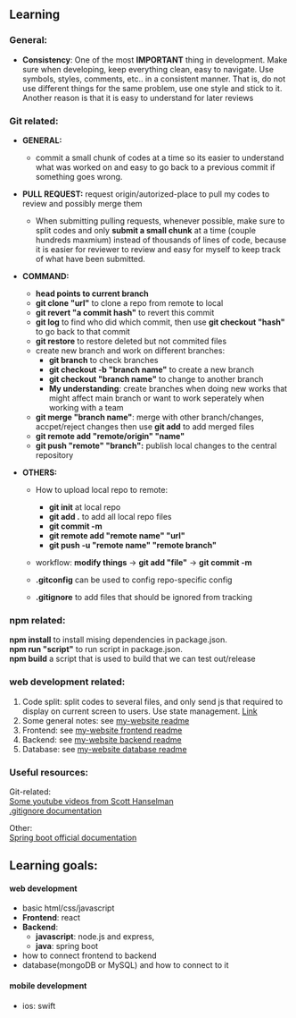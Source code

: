 ## Learning

### General: 
* **Consistency**: One of the most **IMPORTANT** thing in development. Make sure when developing, keep everything clean, easy to navigate. Use symbols, styles, comments, etc.. in a consistent manner. That is, do not use different things for the same problem, use one style and stick to it. Another reason is that it is easy to understand for later reviews  

### Git related:

* **GENERAL:** 

  * commit a small chunk of codes at a time so its easier to understand what was worked on and easy to go back to a previous commit if something goes wrong.
  
* **PULL REQUEST:** request origin/autorized-place to pull my codes to review and possibly merge them
	* When submitting pulling requests, whenever possible, make sure to split codes and only **submit a small chunk** at a time (couple hundreds maxmium) instead of thousands of lines of code, because it is easier for reviewer to review and easy for myself to keep track of what have been submitted.

* **COMMAND:**
  * **head points to current branch**
  * **git clone "url"** to clone a repo from remote to local
  * **git revert "a commit hash"** to revert this commit
  * **git log** to find who did which commit, then use **git checkout "hash"** to go back to that commit
  * **git restore** to restore deleted but not commited files
  * create new branch and work on different branches:
    * **git branch** to check branches
    * **git checkout -b "branch name"** to create a new branch
    * **git checkout "branch name"** to change to another branch
    * **My understanding**: create branches when doing new works that might affect main branch or want to work seperately when working with a team
  * **git merge "branch name"**: merge with other branch/changes, accpet/reject changes then use **git add** to add merged files
  * **git remote add "remote/origin" "name"**
  * **git push "remote" "branch":** publish local changes to the central repository

* **OTHERS:**
  * How to upload local repo to remote:
    * **git init** at local repo
    * **git add .** to add all local repo files  
    * **git commit -m**  
  	 * **git remote add "remote name" "url"**  
    * **git push -u "remote name" "remote branch"**  
  		
  * workflow: **modify things** -> **git add "file"** -> **git commit -m** 
  * **.gitconfig** can be used to config repo-specific config
  * **.gitignore** to add files that should be ignored from tracking

### npm related:
**npm install** to install mising dependencies in package.json.  
**npm run "script"** to run script in package.json.  
**npm build** a script that is used to build that we can test out/release

### web development related:
1. Code split: split codes to several files, and only send js that required to display on current screen to users. Use state management. [Link](https://youtu.be/bb6RCrDaxhw)
2. Some general notes: see [my-website readme](https://github.com/feiyangfan/my-website)
3. Frontend: see [my-website frontend readme](https://github.com/feiyangfan/my-website/tree/master/frontend)
4. Backend: see [my-website backend readme](https://github.com/feiyangfan/my-website/tree/master/backend)
5. Database: see [my-website database readme](https://github.com/feiyangfan/my-website/tree/master/database)

### Useful resources:
Git-related:  
[Some youtube videos from Scott Hanselman](https://youtu.be/WBg9mlpzEYU)  
[.gitignore documentation](https://git-scm.com/docs/gitignore)  

Other:  
[Spring boot official documentation](https://spring.io/projects/spring-boot)


## Learning goals:

#### web development
* basic html/css/javascript
* **Frontend**: react
* **Backend**: 
	* **javascript**: node.js and express, 
	* **java**: spring boot
* how to connect frontend to backend
* database(mongoDB or MySQL) and how to connect to it

#### mobile development
* ios: swift


  

